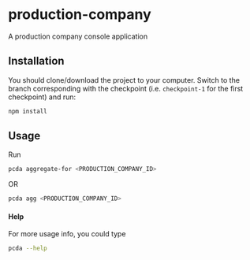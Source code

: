 # production-company

A production company console application


## Installation

You should clone/download the project to your computer. Switch to the branch corresponding with the checkpoint (i.e. `checkpoint-1` for the first checkpoint) and run:

```bash
npm install
```

## Usage

Run

```bash
pcda aggregate-for <PRODUCTION_COMPANY_ID>
```

OR

```bash
pcda agg <PRODUCTION_COMPANY_ID>
```

#### Help

For more usage info, you could type

```bash
pcda --help
```